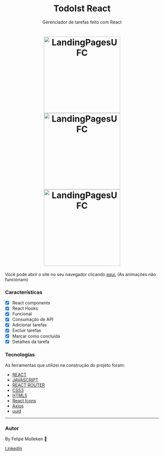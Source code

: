 <h1 align="center">TodoIst React</h1>

<p align="center">Gerenciador de tarefas feito com React</p>
<h1 align="center">
  <img alt="LandingPagesUFC" title="LandingPagesUFC" src="./ImagensUFC/site1.gif" height="250" />
  <img alt="LandingPagesUFC" title="LandingPagesUFC" src="./ImagensUFC/site2.gif" height="250" />
  <img alt="LandingPagesUFC" title="LandingPagesUFC" src="./ImagensUFC/site3.gif" height="250" />
</h1>

 Você pode abrir o site no seu navegador clicando [aqui.](https://landing-page-ufc.vercel.app/index.html) (As animações não funcionam)
 

### Características

- [x] React components
- [x] React Hooks
- [x] Funcional
- [x] Consumação de API
- [x] Adicionar tarefas
- [x] Excluir tarefas
- [x] Marcar como concluída
- [x] Detalhes da tarefa

### Tecnologias

As ferramentas que utilizei na construção do projeto foram:

- [REACT](https://pt-br.reactjs.org/)
- [JAVASCRIPT](https://www.javascript.com/)
- [REACT ROUTER](https://reactrouter.com/en/main)
- [CSS3](https://developer.mozilla.org/pt-BR/docs/Web/CSS)
- [HTML5](https://developer.mozilla.org/pt-BR/docs/Web/HTML)
- [React Icons](https://react-icons.github.io/react-icons/)
- [Axios](https://axios-http.com/ptbr/docs/intro)
- [uuid](https://www.uuidgenerator.net/)




---

### Autor


By Felipe Molleken 👋

[LinkedIn](https://www.linkedin.com/in/felipegois/)

